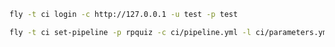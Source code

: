 ```bash
fly -t ci login -c http://127.0.0.1 -u test -p test
```

```bash
fly -t ci set-pipeline -p rpquiz -c ci/pipeline.yml -l ci/parameters.yml 
```
